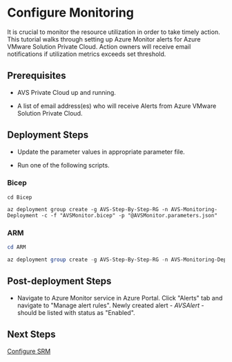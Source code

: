 # Configure Monitoring

It is crucial to monitor the resource utilization in order to take timely action. This tutorial walks through setting up Azure Monitor alerts for Azure VMware Solution Private Cloud. Action owners will receive email notifications if utilization metrics exceeds set threshold.

## Prerequisites

* AVS Private Cloud up and running.

* A list of email address(es) who will receive Alerts from Azure VMware Solution Private Cloud.

## Deployment Steps

* Update the parameter values in appropriate parameter file.

* Run one of the following scripts.

### Bicep

```azurecli-interactive
cd Bicep

az deployment group create -g AVS-Step-By-Step-RG -n AVS-Monitoring-Deployment -c -f "AVSMonitor.bicep" -p "@AVSMonitor.parameters.json"
```

### ARM

```powershell
cd ARM

az deployment group create -g AVS-Step-By-Step-RG -n AVS-Monitoring-Deployment -c -f "AVSMonitor.deploy.json" -p "@AVSMonitor.parameters.json"
```

## Post-deployment Steps

* Navigate to Azure Monitor service in Azure Portal. Click "Alerts" tab and navigate to "Manage alert rules". Newly created alert - *AVSAlert* - should be listed with status as "Enabled".

## Next Steps

[Configure SRM](../../Addons/SRM/readme.md)
